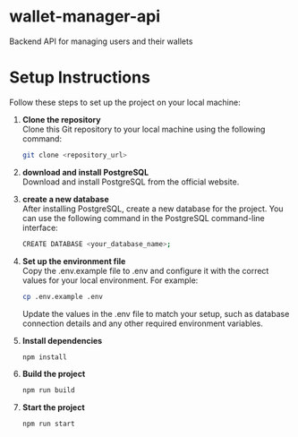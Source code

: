 # wallet-manager-api
Backend API for managing users and their wallets

# Setup Instructions

Follow these steps to set up the project on your local machine:

1. **Clone the repository**  
    Clone this Git repository to your local machine using the following command:  
    ```bash
    git clone <repository_url>
    ```

2. **download and install PostgreSQL**  
    Download and install PostgreSQL from the official website.

3. **create a new database**  
    After installing PostgreSQL, create a new database for the project. You can use the following command in the PostgreSQL command-line interface:
    ```bash
    CREATE DATABASE <your_database_name>;
    ```

4. **Set up the environment file**  
    Copy the .env.example file to .env and configure it with the correct values for your local environment. For example:
    ```bash
    cp .env.example .env
    ```
    Update the values in the .env file to match your setup, such as database connection details and any other required environment variables.

5. **Install dependencies**  
    ```bash
    npm install
    ```

6. **Build the project**  
    ```bash
    npm run build
    ```

7. **Start the project**  
    ```bash
    npm run start
    ```